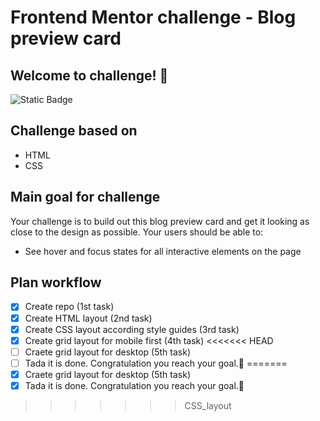 # Frontend Mentor challenge - Blog preview card

## Welcome to challenge! 👋

![Static Badge](https://img.shields.io/badge/https%3A%2F%2Fimg.shields.io%2Fbadge%2FDifficulty-newbie-%236abecd?style=for-the-badge&logo=Frontend%20mentor&label=Diffilcuty&labelColor=%23555555&color=%236abecd)

## Challenge based on

- HTML
- CSS

## Main goal for challenge

Your challenge is to build out this blog preview card and get it looking as close to the design as possible.
Your users should be able to:
- See hover and focus states for all interactive elements on the page

## Plan workflow

- [x] Create repo (1st task)
- [x] Create HTML layout (2nd task)
- [x] Create CSS layout according style guides (3rd task)
- [x] Create grid layout for mobile first (4th task)
<<<<<<< HEAD
- [ ] Craete grid layout for desktop (5th task)
- [ ] Tada it is done. Congratulation you reach your goal.🎉
=======
- [x] Craete grid layout for desktop (5th task)
- [x] Tada it is done. Congratulation you reach your goal.🎉
>>>>>>> CSS_layout
